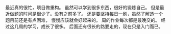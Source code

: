 最近真的很忙，项目做重构。
虽然可以学到很多东西，很好的锻炼自己。
但是最近做题的时间是很少了。没有之前多了。
还是要坚持每日一刷，虽然了解透一个题目前还是有点困难，
慢慢应该就会好起来的。
周的作业每次都是最晚交的。
经过这几周的学习，成长了很多。
后面还有很长的路要走的，现在只是入门而已。

